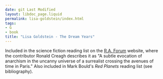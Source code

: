 ```yaml
---
date: git Last Modified
layout: libdoc_page.liquid
permalink: lisa-goldstein/index.html
tags:
- G
- book
title: "Lisa Goldstein - The Dream Years"
---
```


Included in the science fiction  reading list on the  <a href="http://raforum.info/spip.php?article6055&amp;lang=en"> R.A. Forum</a> website, where  the contributor Ronald Creagh describes it as "A subtle evocation of anarchism  in the uncanny universe of a surrealist crossing the avenues of time in Paris."  Also included in Mark Bould's _Red Planets_ reading list (see bibliography).